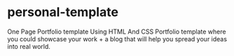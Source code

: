 # personal-template
One Page Portfolio template Using HTML And CSS
Portfolio template where you could showcase your work + a blog that will help you spread your ideas into real world.
